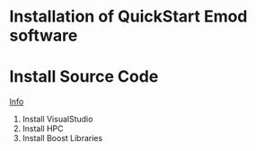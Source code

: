 # Installation of QuickStart Emod software

# Install Source Code
[Info](http://idmod.org/idmdoc/#EMOD/EMODBuildAndRegression/Prerequisite%20Software.htm)
1. Install VisualStudio
2. Install HPC 
3. Install Boost Libraries

